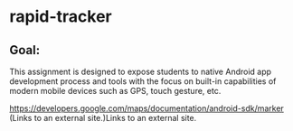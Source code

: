 # rapid-tracker
## Goal: 
This assignment is designed to expose students to native Android app development process and tools with the focus on built-in capabilities of modern mobile devices such as GPS, touch gesture, etc. 



https://developers.google.com/maps/documentation/android-sdk/marker (Links to an external site.)Links to an external site.
